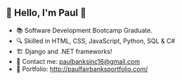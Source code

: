 ## 👋  Hello, I'm Paul 👋


- 📚  Software Development Bootcamp Graduate.
- 🔍  Skilled in HTML, CSS, JavaScript, Python, SQL & C#
- 🏗  Django and .NET frameworks!
- 📧  Contact me: paulbanksinc16@gmail.com
- 📍  Portfolio: http://paulfairbanksportfolio.com/

